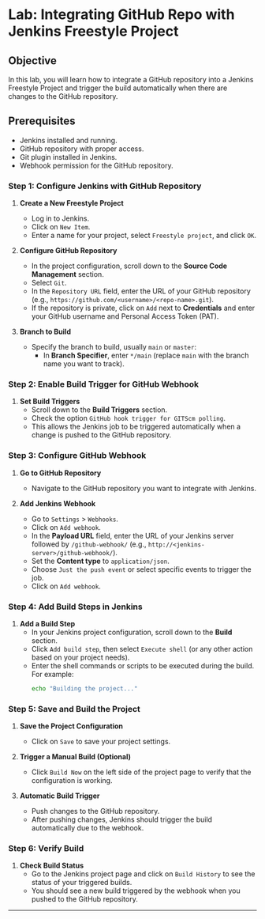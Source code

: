 # Lab: Integrating GitHub Repo with Jenkins Freestyle Project

## Objective
In this lab, you will learn how to integrate a GitHub repository into a Jenkins Freestyle Project and trigger the build automatically when there are changes to the GitHub repository.

## Prerequisites
- Jenkins installed and running.
- GitHub repository with proper access.
- Git plugin installed in Jenkins.
- Webhook permission for the GitHub repository.
  
### Step 1: Configure Jenkins with GitHub Repository

1. **Create a New Freestyle Project**
   - Log in to Jenkins.
   - Click on `New Item`.
   - Enter a name for your project, select `Freestyle project`, and click `OK`.

2. **Configure GitHub Repository**
   - In the project configuration, scroll down to the **Source Code Management** section.
   - Select `Git`.
   - In the `Repository URL` field, enter the URL of your GitHub repository (e.g., `https://github.com/<username>/<repo-name>.git`).
   - If the repository is private, click on `Add` next to **Credentials** and enter your GitHub username and Personal Access Token (PAT).

3. **Branch to Build**
   - Specify the branch to build, usually `main` or `master`:
     - In **Branch Specifier**, enter `*/main` (replace `main` with the branch name you want to track).

### Step 2: Enable Build Trigger for GitHub Webhook

1. **Set Build Triggers**
   - Scroll down to the **Build Triggers** section.
   - Check the option `GitHub hook trigger for GITScm polling`.
   - This allows the Jenkins job to be triggered automatically when a change is pushed to the GitHub repository.

### Step 3: Configure GitHub Webhook

1. **Go to GitHub Repository**
   - Navigate to the GitHub repository you want to integrate with Jenkins.

2. **Add Jenkins Webhook**
   - Go to `Settings` > `Webhooks`.
   - Click on `Add webhook`.
   - In the **Payload URL** field, enter the URL of your Jenkins server followed by `/github-webhook/` (e.g., `http://<jenkins-server>/github-webhook/`).
   - Set the **Content type** to `application/json`.
   - Choose `Just the push event` or select specific events to trigger the job.
   - Click on `Add webhook`.

### Step 4: Add Build Steps in Jenkins

1. **Add a Build Step**
   - In your Jenkins project configuration, scroll down to the **Build** section.
   - Click `Add build step`, then select `Execute shell` (or any other action based on your project needs).
   - Enter the shell commands or scripts to be executed during the build. For example:
     ```bash
     echo "Building the project..."
     ```

### Step 5: Save and Build the Project

1. **Save the Project Configuration**
   - Click on `Save` to save your project settings.

2. **Trigger a Manual Build (Optional)**
   - Click `Build Now` on the left side of the project page to verify that the configuration is working.
   
3. **Automatic Build Trigger**
   - Push changes to the GitHub repository.
   - After pushing changes, Jenkins should trigger the build automatically due to the webhook.

### Step 6: Verify Build

1. **Check Build Status**
   - Go to the Jenkins project page and click on `Build History` to see the status of your triggered builds.
   - You should see a new build triggered by the webhook when you pushed to the GitHub repository.

--------
